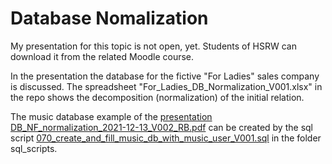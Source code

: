 # Database Nomalization #

My presentation for this topic is not open, yet. Students of HSRW can download it from the related Moodle course.

In the presentation the database for the fictive "For Ladies" sales company is discussed. The spreadsheet "For_Ladies_DB_Normalization_V001.xlsx" in the repo shows the decomposition (normalization) of the initial relation. 
 
The music database example of the [presentation DB_NF_normalization_2021-12-13_V002_RB.pdf](./presentation/DB_NF_normalization_2021-12-13_V002_RB.pdf) can be created by the sql script [070_create_and_fill_music_db_with_music_user_V001.sql](./sql_scripts/070_create_and_fill_music_db_with_music_user_V001.sql) in the folder sql_scripts.
